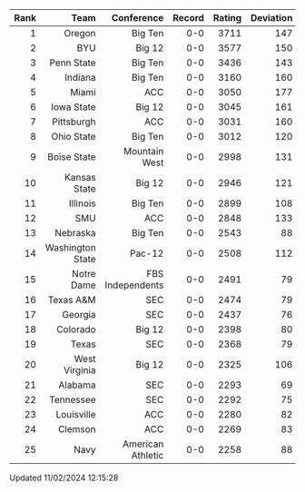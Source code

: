 | Rank  | Team                 | Conference           | Record   | Rating | Deviation |
| ---:  | ---:                 | ---:                 | ---:     | ---:   | ---:      |
| 1     | Oregon               | Big Ten              | 0-0      | 3711   | 147       |
| 2     | BYU                  | Big 12               | 0-0      | 3577   | 150       |
| 3     | Penn State           | Big Ten              | 0-0      | 3436   | 143       |
| 4     | Indiana              | Big Ten              | 0-0      | 3160   | 160       |
| 5     | Miami                | ACC                  | 0-0      | 3050   | 177       |
| 6     | Iowa State           | Big 12               | 0-0      | 3045   | 161       |
| 7     | Pittsburgh           | ACC                  | 0-0      | 3031   | 160       |
| 8     | Ohio State           | Big Ten              | 0-0      | 3012   | 120       |
| 9     | Boise State          | Mountain West        | 0-0      | 2998   | 131       |
| 10    | Kansas State         | Big 12               | 0-0      | 2946   | 121       |
| 11    | Illinois             | Big Ten              | 0-0      | 2899   | 108       |
| 12    | SMU                  | ACC                  | 0-0      | 2848   | 133       |
| 13    | Nebraska             | Big Ten              | 0-0      | 2543   | 88        |
| 14    | Washington State     | Pac-12               | 0-0      | 2508   | 112       |
| 15    | Notre Dame           | FBS Independents     | 0-0      | 2491   | 79        |
| 16    | Texas A&M            | SEC                  | 0-0      | 2474   | 79        |
| 17    | Georgia              | SEC                  | 0-0      | 2437   | 76        |
| 18    | Colorado             | Big 12               | 0-0      | 2398   | 80        |
| 19    | Texas                | SEC                  | 0-0      | 2368   | 79        |
| 20    | West Virginia        | Big 12               | 0-0      | 2325   | 106       |
| 21    | Alabama              | SEC                  | 0-0      | 2293   | 69        |
| 22    | Tennessee            | SEC                  | 0-0      | 2292   | 75        |
| 23    | Louisville           | ACC                  | 0-0      | 2280   | 82        |
| 24    | Clemson              | ACC                  | 0-0      | 2269   | 83        |
| 25    | Navy                 | American Athletic    | 0-0      | 2258   | 88        |

Updated 11/02/2024 12:15:28
